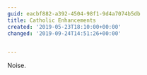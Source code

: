 ```yaml
---
guid: eacbf882-a392-4504-98f1-9d4a7074b5db
title: Catholic Enhancements
created: '2019-05-23T18:10:00+00:00'
changed: '2019-09-24T14:51:26+00:00'


---
```


Noise. 
